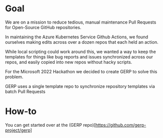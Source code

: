 # Goal
We are on a mission to reduce tedious, manual maintenance Pull Requests for Open-Source GitHub repositories.

In maintaining the Azure Kubernetes Service Github Actions, we found ourselves making edits across over a dozen repos that each held an action.

While local scripting could work around this, we wanted a way to keep the templates for things like bug reports and issues synchronized across our repos, and easily copied into new repos without hacky scripts.

For the Microsoft 2022 Hackathon we decided to create GERP to solve this problem.

GERP uses a single template repo to synchronize repository templates via batch Pull Requests

# How-to
You can get started over at the (GERP repo)[https://github.com/gerp-project/gerp]
